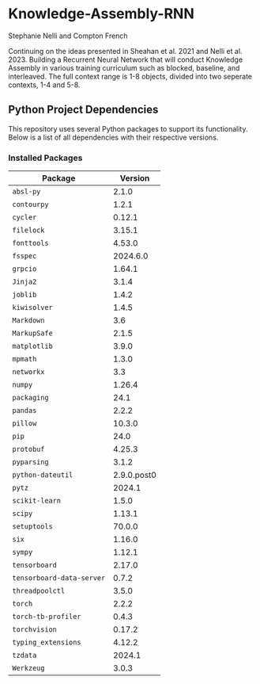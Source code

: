# Knowledge-Assembly-RNN
Stephanie Nelli and Compton French

Continuing on the ideas presented in Sheahan et al. 2021 and Nelli et al. 2023. Building a Recurrent Neural Network that will conduct Knowledge Assembly in various training curriculum such as blocked, baseline, and interleaved. The full context range is 1-8 objects, divided into two seperate contexts, 1-4 and 5-8.


## Python Project Dependencies

This repository uses several Python packages to support its functionality. Below is a list of all dependencies with their respective versions.

### Installed Packages

| Package                   | Version    |
|---------------------------|------------|
| `absl-py`                 | 2.1.0      |
| `contourpy`               | 1.2.1      |
| `cycler`                  | 0.12.1     |
| `filelock`                | 3.15.1     |
| `fonttools`               | 4.53.0     |
| `fsspec`                  | 2024.6.0   |
| `grpcio`                  | 1.64.1     |
| `Jinja2`                  | 3.1.4      |
| `joblib`                  | 1.4.2      |
| `kiwisolver`              | 1.4.5      |
| `Markdown`                | 3.6        |
| `MarkupSafe`              | 2.1.5      |
| `matplotlib`              | 3.9.0      |
| `mpmath`                  | 1.3.0      |
| `networkx`                | 3.3        |
| `numpy`                   | 1.26.4     |
| `packaging`               | 24.1       |
| `pandas`                  | 2.2.2      |
| `pillow`                  | 10.3.0     |
| `pip`                     | 24.0       |
| `protobuf`                | 4.25.3     |
| `pyparsing`               | 3.1.2      |
| `python-dateutil`         | 2.9.0.post0|
| `pytz`                    | 2024.1     |
| `scikit-learn`            | 1.5.0      |
| `scipy`                   | 1.13.1     |
| `setuptools`              | 70.0.0     |
| `six`                     | 1.16.0     |
| `sympy`                   | 1.12.1     |
| `tensorboard`             | 2.17.0     |
| `tensorboard-data-server` | 0.7.2      |
| `threadpoolctl`           | 3.5.0      |
| `torch`                   | 2.2.2      |
| `torch-tb-profiler`       | 0.4.3      |
| `torchvision`             | 0.17.2     |
| `typing_extensions`       | 4.12.2     |
| `tzdata`                  | 2024.1     |
| `Werkzeug`                | 3.0.3      |
